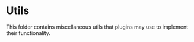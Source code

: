 # Utils

This folder contains miscellaneous utils that plugins may use to implement their functionality.
